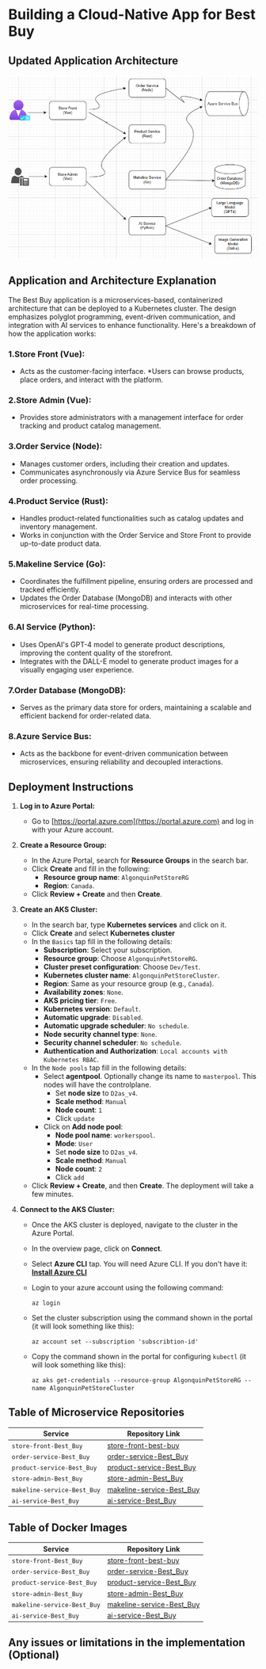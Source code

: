 # Building a Cloud-Native App for Best Buy
## Updated Application Architecture

![Best Buy architecture diagram](assets/Best_Buy.png)

## Application and Architecture Explanation

The Best Buy application is a microservices-based, containerized architecture that can be deployed to a Kubernetes cluster. The design emphasizes polyglot programming, event-driven communication, and integration with AI services to enhance functionality. Here's a breakdown of how the application works: 

### 1.Store Front (Vue):
* Acts as the customer-facing interface.
*Users can browse products, place orders, and interact with the platform.

### 2.Store Admin (Vue):
* Provides store administrators with a management interface for order tracking and product catalog management.

### 3.Order Service (Node):
* Manages customer orders, including their creation and updates.
* Communicates asynchronously via Azure Service Bus for seamless order processing.

### 4.Product Service (Rust):
* Handles product-related functionalities such as catalog updates and inventory management.
* Works in conjunction with the Order Service and Store Front to provide up-to-date product data.

### 5.Makeline Service (Go):
* Coordinates the fulfillment pipeline, ensuring orders are processed and tracked efficiently.
* Updates the Order Database (MongoDB) and interacts with other microservices for real-time processing.

### 6.AI Service (Python):
* Uses OpenAI's GPT-4 model to generate product descriptions, improving the content quality of the storefront.
* Integrates with the DALL-E model to generate product images for a visually engaging user experience.

### 7.Order Database (MongoDB):
* Serves as the primary data store for orders, maintaining a scalable and efficient backend for order-related data.

### 8.Azure Service Bus:
* Acts as the backbone for event-driven communication between microservices, ensuring reliability and decoupled interactions.

## Deployment Instructions

1. **Log in to Azure Portal:**
   - Go to [https://portal.azure.com](https://portal.azure.com) and log in with your Azure account.

2. **Create a Resource Group:**
   - In the Azure Portal, search for **Resource Groups** in the search bar.
   - Click **Create** and fill in the following:
     - **Resource group name**: `AlgonquinPetStoreRG`
     - **Region**: `Canada`.
   - Click **Review + Create** and then **Create**.

3. **Create an AKS Cluster:**
   - In the search bar, type **Kubernetes services** and click on it.
   - Click **Create** and select **Kubernetes cluster**
   - In the `Basics` tap fill in the following details:
     - **Subscription**: Select your subscription.
     - **Resource group**: Choose `AlgonquinPetStoreRG`.
     - **Cluster preset configuration**: Choose `Dev/Test`.
     - **Kubernetes cluster name**: `AlgonquinPetStoreCluster`.
     - **Region**: Same as your resource group (e.g., `Canada`).
     - **Availability zones**: `None`.
     - **AKS pricing tier**: `Free`.
     - **Kubernetes version**: `Default`.
     - **Automatic upgrade**: `Disabled`.
     - **Automatic upgrade scheduler**: `No schedule`.
     - **Node security channel type**: `None`.
     - **Security channel scheduler**: `No schedule`.
     - **Authentication and Authorization**: `Local accounts with Kubernetes RBAC`.
   - In the `Node pools` tap fill in the following details:
     - Select **agentpool**. Optionally change its name to `masterpool`. This nodes will have the controlplane.
        - Set **node size** to `D2as_v4`.
        - **Scale method**: `Manual`
        - **Node count**: `1`
        - Click `update`
     - Click on **Add node pool**:
        - **Node pool name**: `workerspool`.
        - **Mode**: `User` 
        - Set **node size** to `D2as_v4`.
        - **Scale method**: `Manual`
        - **Node count**: `2`
        - Click `add`
   - Click **Review + Create**, and then **Create**. The deployment will take a few minutes.

4. **Connect to the AKS Cluster:**
   - Once the AKS cluster is deployed, navigate to the cluster in the Azure Portal.
   - In the overview page, click on **Connect**. 
   - Select **Azure CLI** tap. You will need Azure CLI. If you don't have it: [**Install Azure CLI**](https://learn.microsoft.com/en-us/cli/azure/install-azure-cli?view=azure-cli-latest)
   - Login to your azure account using the following command:
      ```
      az login
      ```
   - Set the cluster subscription using the command shown in the portal (it will look something like this):
      ```
      az account set --subscription 'subscribtion-id'
      ```

   - Copy the command shown in the portal for configuring `kubectl` (it will look something like this):
     ```
     az aks get-credentials --resource-group AlgonquinPetStoreRG --name AlgonquinPetStoreCluster
     ```

## Table of Microservice Repositories

| Service               | Repository Link     |
|-----------------------|---------------------|
| `store-front-Best_Buy`           | [store-front-best-buy](https://github.com/Lokmanavsar/store-front-Best_Buy.git)   |
| `order-service-Best_Buy`         | [order-service-Best_Buy](https://github.com/Lokmanavsar/order-service-Best_Buy.git)   |
| `product-service-Best_Buy`       | [product-service-Best_Buy](https://github.com/Lokmanavsar/product-service-Best_Buy.git)   |
| `store-admin-Best_Buy`           | [store-admin-Best_Buy](https://github.com/Lokmanavsar/store-admin-Best_Buy.git)   |
| `makeline-service-Best_Buy`      | [makeline-service-Best_Buy](https://github.com/Lokmanavsar/makeline-service-Best_Buy.git)   |
| `ai-service-Best_Buy`            | [ai-service-Best_Buy](https://github.com/Lokmanavsar/ai-service-Best_Buy.git)   |

## Table of Docker Images

| Service               | Repository Link     |
|-----------------------|---------------------|
| `store-front-Best_Buy`           | [store-front-best-buy](https://hub.docker.com/repository/docker/lokmanavsar229/store-front-best_buy/general)   |
| `order-service-Best_Buy`         | [order-service-Best_Buy](https://hub.docker.com/repository/docker/lokmanavsar229/order-service-best_buy/general)   |
| `product-service-Best_Buy`       | [product-service-Best_Buy](https://hub.docker.com/repository/docker/lokmanavsar229/product-service-best_buy/general)   |
| `store-admin-Best_Buy`           | [store-admin-Best_Buy](https://hub.docker.com/repository/docker/lokmanavsar229/strore-admin-best_buy/general)   |
| `makeline-service-Best_Buy`      | [makeline-service-Best_Buy](https://hub.docker.com/repository/docker/lokmanavsar229/makeline-best_buy/general)   |
| `ai-service-Best_Buy`            | [ai-service-Best_Buy](https://hub.docker.com/repository/docker/lokmanavsar229/ai-service-best_buy/general)   |

## Any issues or limitations in the implementation (Optional)





